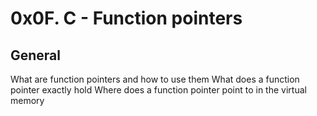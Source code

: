 <h1>0x0F. C - Function pointers</h1>

<h2>General</h2>
What are function pointers and how to use them
What does a function pointer exactly hold
Where does a function pointer point to in the virtual memory
